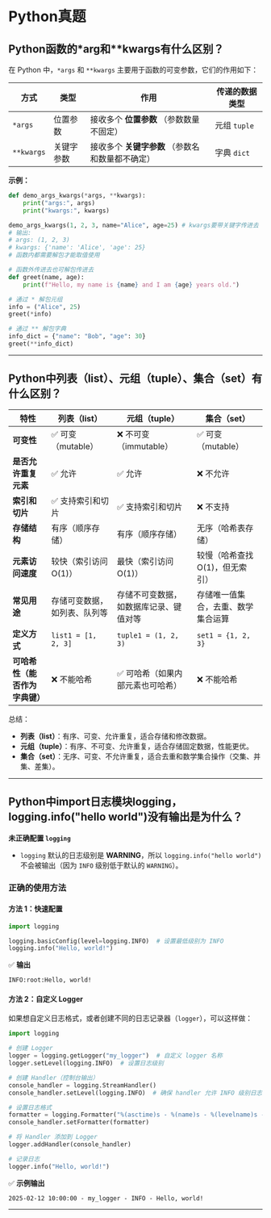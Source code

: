 # Python真题

## Python函数的*arg和**kwargs有什么区别？

在 Python 中，`*args` 和 `**kwargs` 主要用于函数的可变参数，它们的作用如下：

| 方式 | 类型 | 作用 | 传递的数据类型 |
|------|------|------|--------------|
| `*args` | 位置参数 | 接收多个 **位置参数** （参数数量不固定） | 元组 `tuple` |
| `**kwargs` | 关键字参数 | 接收多个 **关键字参数** （参数名和数量都不确定） | 字典 `dict` |

**示例：**
```python
def demo_args_kwargs(*args, **kwargs):
    print("args:", args)
    print("kwargs:", kwargs)

demo_args_kwargs(1, 2, 3, name="Alice", age=25) # kwargs要带关键字传进去
# 输出:
# args: (1, 2, 3)
# kwargs: {'name': 'Alice', 'age': 25}
# 函数内都需要解包才能取值使用

# 函数外传进去也可解包传进去
def greet(name, age):
    print(f"Hello, my name is {name} and I am {age} years old.")

# 通过 * 解包元组
info = ("Alice", 25)
greet(*info)

# 通过 ** 解包字典
info_dict = {"name": "Bob", "age": 30}
greet(**info_dict)
```

---

## Python中列表（list）、元组（tuple）、集合（set）有什么区别？

| 特性  | **列表（list）** | **元组（tuple）** | **集合（set）** |
|------|---------------|---------------|---------------|
| **可变性** | ✅ 可变（mutable） | ❌ 不可变（immutable） | ✅ 可变（mutable） |
| **是否允许重复元素** | ✅ 允许 | ✅ 允许 | ❌ 不允许 |
| **索引和切片** | ✅ 支持索引和切片 | ✅ 支持索引和切片 | ❌ 不支持 |
| **存储结构** | 有序（顺序存储） | 有序（顺序存储） | 无序（哈希表存储） |
| **元素访问速度** | 较快（索引访问 O(1)） | 最快（索引访问 O(1)） | 较慢（哈希查找 O(1)，但无索引） |
| **常见用途** | 存储可变数据，如列表、队列等 | 存储不可变数据，如数据库记录、键值对等 | 存储唯一值集合，去重、数学集合运算 |
| **定义方式** | `list1 = [1, 2, 3]` | `tuple1 = (1, 2, 3)` | `set1 = {1, 2, 3}` |
| **可哈希性（能否作为字典键）** | ❌ 不能哈希 | ✅ 可哈希（如果内部元素也可哈希） | ❌ 不能哈希 |

总结：
- **列表（list）**：有序、可变、允许重复，适合存储和修改数据。
- **元组（tuple）**：有序、不可变、允许重复，适合存储固定数据，性能更优。
- **集合（set）**：无序、可变、不允许重复，适合去重和数学集合操作（交集、并集、差集）。

---

## Python中import日志模块logging，logging.info("hello world")没有输出是为什么？
   
   **未正确配置 `logging`**
   - `logging` 默认的日志级别是 **WARNING**，所以 `logging.info("hello world")` 不会被输出（因为 `INFO` 级别低于默认的 `WARNING`）。



### **正确的使用方法**
#### **方法 1：快速配置**
```python
import logging

logging.basicConfig(level=logging.INFO)  # 设置最低级别为 INFO
logging.info("Hello, world!")
```
✅ **输出**
```
INFO:root:Hello, world!
```

#### **方法 2：自定义 Logger**
如果想自定义日志格式，或者创建不同的日志记录器（`logger`），可以这样做：

```python
import logging

# 创建 Logger
logger = logging.getLogger("my_logger")  # 自定义 logger 名称
logger.setLevel(logging.INFO)  # 设置日志级别

# 创建 Handler（控制台输出）
console_handler = logging.StreamHandler()
console_handler.setLevel(logging.INFO)  # 确保 handler 允许 INFO 级别日志

# 设置日志格式
formatter = logging.Formatter("%(asctime)s - %(name)s - %(levelname)s - %(message)s")
console_handler.setFormatter(formatter)

# 将 Handler 添加到 Logger
logger.addHandler(console_handler)

# 记录日志
logger.info("Hello, world!")
```
✅ **示例输出**
```
2025-02-12 10:00:00 - my_logger - INFO - Hello, world!
```

---
